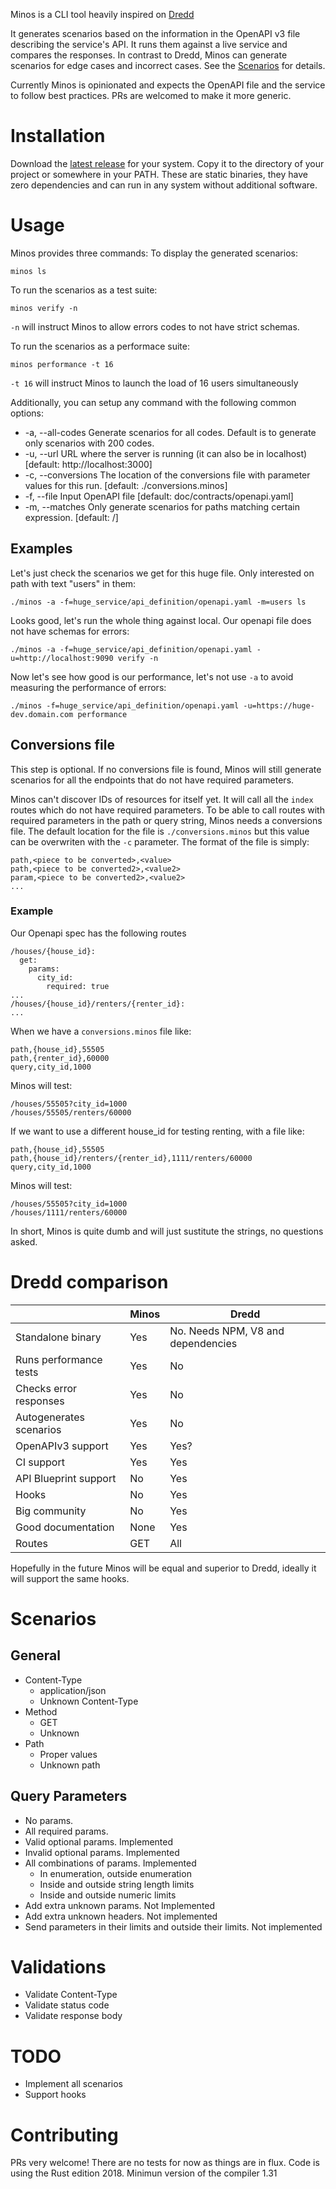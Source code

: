 
Minos is a CLI tool heavily inspired on [Dredd](https://github.com/apiaryio/dredd)

It generates scenarios based on the information in the OpenAPI v3 file describing the service's API.
It runs them against a live service and compares the responses.
In contrast to Dredd, Minos can generate scenarios for edge cases and incorrect cases. See the [Scenarios](#Scenarios) for details.

Currently Minos is opinionated and expects the OpenAPI file and the service to follow best practices.
PRs are welcomed to make it more generic.

# Installation

Download the [latest release](https://github.com/jordipolo/minos/releases/latest) for your system.
Copy it to the directory of your project or somewhere in your PATH.
These are static binaries, they have zero dependencies and can run in any system without additional software.

# Usage

Minos provides three commands:
To display the generated scenarios:
```
minos ls
```

To run the scenarios as a test suite:
```
minos verify -n
```

`-n` will instruct Minos to allow errors codes to not have strict schemas.


To run the scenarios as a performace suite:
```
minos performance -t 16
```

`-t 16` will instruct Minos to launch the load of 16 users simultaneously


Additionally, you can setup any command with the following common options:

-    -a, --all-codes    Generate scenarios for all codes. Default is to generate only scenarios with 200 codes.
-    -u, --url <base-url>                 URL where the server is running (it can also be in localhost) [default:
                                         http://localhost:3000]
-    -c, --conversions <conv-filename>    The location of the conversions file with parameter values for this run.
                                         [default: ./conversions.minos]
-    -f, --file <filename>                Input OpenAPI file [default: doc/contracts/openapi.yaml]
-    -m, --matches <matches>              Only generate scenarios for paths matching certain expression. [default: /]




 ## Examples

Let's just check the scenarios we get for this huge file. Only interested on path with text "users" in them:
```
./minos -a -f=huge_service/api_definition/openapi.yaml -m=users ls
```

Looks good, let's run the whole thing against local. Our openapi file does not have schemas for errors:
```
./minos -a -f=huge_service/api_definition/openapi.yaml -u=http://localhost:9090 verify -n
```

Now let's see how good is our performance, let's not use `-a` to avoid measuring the performance of errors:
```
./minos -f=huge_service/api_definition/openapi.yaml -u=https://huge-dev.domain.com performance
```



## Conversions file
This step is optional.
If no conversions file is found, Minos will still generate scenarios for all the endpoints that do not have required parameters.

Minos can't discover IDs of resources for itself yet.
It will call all the `index` routes which do not have required parameters.
To  be able to call routes with required parameters in the path or query string, Minos needs a conversions file.
The default location for the file is `./conversions.minos` but this value can be overwriten with the `-c` parameter.
The format of the file is simply:
```
path,<piece to be converted>,<value>
path,<piece to be converted2>,<value2>
param,<piece to be converted2>,<value2>
...
```

### Example
Our Openapi spec has the following routes
```
/houses/{house_id}:
  get:
    params:
      city_id:
        required: true
...
/houses/{house_id}/renters/{renter_id}:
...
```

When we have a `conversions.minos` file like:
```
path,{house_id},55505
path,{renter_id},60000
query,city_id,1000
```
Minos will test:
```
/houses/55505?city_id=1000
/houses/55505/renters/60000
```

If we want to use a different house_id for testing renting, with a file like:
```
path,{house_id},55505
path,{house_id}/renters/{renter_id},1111/renters/60000
query,city_id,1000
```

Minos will test:
```
/houses/55505?city_id=1000
/houses/1111/renters/60000
```
In short, Minos is quite dumb and will just sustitute the strings, no questions asked.


# Dredd comparison

|                        | Minos | Dredd  |
|------------------------|-------|--------|
| Standalone binary      | Yes   | No. Needs NPM, V8 and dependencies |
| Runs performance tests | Yes   | No   |
| Checks error responses | Yes   | No   |
| Autogenerates scenarios| Yes   | No   |
| OpenAPIv3 support      | Yes   | Yes? |
| CI support             | Yes   | Yes  |
| API Blueprint support  | No    | Yes  |
| Hooks                  | No    | Yes  |
| Big community          | No    | Yes  |
| Good documentation     | None  | Yes  |
| Routes                 | GET   | All  |


Hopefully in the future Minos will be equal and superior to Dredd, ideally it will support the same hooks.

# Scenarios
## General
- Content-Type
  - application/json
  - Unknown Content-Type
- Method
  - GET
  - Unknown
- Path
  - Proper values
  - Unknown path

## Query Parameters
- No params.
- All required params.
- Valid optional params. Implemented
- Invalid optional params. Implemented
- All combinations of params. Implemented
  - In enumeration, outside enumeration
  - Inside and outside string length limits
  - Inside and outside numeric limits
- Add extra unknown params. Not Implemented
- Add extra unknown headers. Not implemented
- Send parameters in their limits and outside their limits. Not implemented

# Validations
- Validate Content-Type
- Validate status code
- Validate response body


# TODO
- Implement all scenarios
- Support hooks


# Contributing
PRs very welcome!
There are no tests for now as things are in flux.
Code is using the Rust edition 2018. Minimun version of the compiler 1.31
